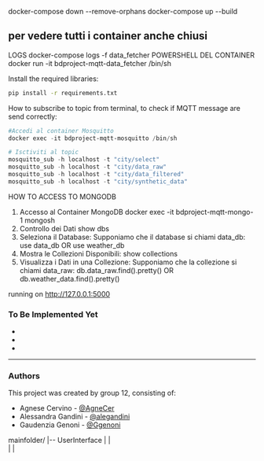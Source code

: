 
docker-compose down --remove-orphans
docker-compose up --build


   per vedere tutti i container anche chiusi
---
LOGS
docker-compose logs -f data_fetcher
POWERSHELL DEL CONTAINER
docker run -it bdproject-mqtt-data_fetcher /bin/sh


Install the required libraries:
   ```bash
   pip install -r requirements.txt
   ```

How to subscribe to topic from terminal, to check if MQTT message are send correctly:
   ```powershell
   #Accedi al container Mosquitto
   docker exec -it bdproject-mqtt-mosquitto /bin/sh

   # Isctiviti al topic
   mosquitto_sub -h localhost -t "city/select"
   mosquitto_sub -h localhost -t "city/data_raw"
   mosquitto_sub -h localhost -t "city/data_filtered"
   mosquitto_sub -h localhost -t "city/synthetic_data"
```

HOW TO ACCESS TO MONGODB
1. Accesso al Container MongoDB
docker exec -it bdproject-mqtt-mongo-1 mongosh
2. Controllo dei Dati
show dbs
3. Seleziona il Database: Supponiamo che il database si chiami data_db:
use data_db OR use weather_db
4. Mostra le Collezioni Disponibili:
show collections
5. Visualizza i Dati in una Collezione: Supponiamo che la collezione si chiami data_raw:
db.data_raw.find().pretty() OR  db.weather_data.find().pretty() 


running on http://127.0.0.1:5000

### To Be Implemented Yet

+ 
+ 
+

---
### Authors
This project was created by group 12, consisting of:
 - Agnese Cervino - [@AgneCer](https://github.com/AgneCer)
 - Alessandra Gandini - [@alegandini](https://github.com/alegandini)
 - Gaudenzia Genoni - [@Ggenoni](https://github.com/Ggenoni)


mainfolder/
|-- UserInterface
|     |  
|
|